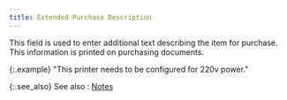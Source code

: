 ```yaml
---
title: Extended Purchase Description
---
```



This field is used to enter additional text describing the item for  purchase. This information is printed on purchasing documents.


{:.example}
"This printer needs to be configured for 220v power."


{:.see_also}
See also
: [Notes](JavaScript:RelatedTopics1.Click())<!--Metadata type="DesignerControl" startspan
<object CLASSID="clsid:ADB880A6-D8FF-11CF-9377-00AA003B7A11"
	ID=RelatedTopics1
	TYPE="application/x-oleobject">
</object>-->

<object classid="clsid:ADB880A6-D8FF-11CF-9377-00AA003B7A11" id="RelatedTopics1" type="application/x-oleobject"> 
 <param name="Command" value="Related Topics">
<param name="Window" value="second">
<param name="Item1" value="Notes;{{site.mi_chm}}/item-profile-details/other-items-information/notes/notes.html">
</object><!--Metadata type="DesignerControl" endspan-->
